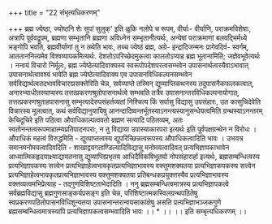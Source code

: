 +++
title = "22 संभृत्यधिकरणम्"

+++
ब्रह्म ज्येष्ठा, ज्योष्ठनि शेः सुपां सुलुक्' इति ळुकि नलोपे च रूपम्, वीर्याः- वीर्याणि, पराक्रमविशेषाः, अत्रापि पूर्ववद्रूपम्, ब्रह्मणा सम्भृतानि ब्रह्मणा अविध्नेन सम्भृतानीत्यर्थः, अन्येषां पराक्रमाणां बलवद्भिर्मध्ये भङ्गोपि भवति, ब्रह्मवीर्याणां तु न तथेति भावः, तच्च ज्येष्ठं ब्रह्म, अग्रे- इन्द्रादिजन्मनः प्रागेवदिवं- स्वर्गम्, आतताननित्यमेव विश्वव्यापकमित्यर्थः. देशतोऽपरिच्छेदमुकत्वा कालतोऽप्याह ब्रह्म भूतानामिति; जज्ञेवभूवेत्यर्थः । नन्वयं विचारो निर्मूलः, ब्रह्म ज्येष्ठेत्यादिवाक्यस्य स्वरूपोपदेशपरत्वसम्भवेन उपासनार्थत्वस्यैवाऽभावात् उपासनार्थत्वावश्यं भावेति ब्रह्म ज्येष्ठेत्यादिवाक्य एव उपासनविधिकल्पनसम्भवेन सर्वविद्यार्थत्वतदभावविचाराप्रसक्त्तेरिति चेन्न, सर्वव्याप्ते तस्मिन् द्युव्याप्तिकथनस्य तदुपासनैकफलकत्वात्, अनारभ्याधीतस्याप्यस्य तत्तत्प्रकरणश्रुतोपासनार्थत्वे सम्भवति तत्रैव उपासनान्तरविधिकल्पनायोगात्, तत्तत्प्रकरणश्रुताहपासनासु सम्भृत्यादेरुपसंहर्तव्यतां निश्चित्य किं सर्वासु विद्यासु उपसंहारः, उत कासुचिदेवेति विचारस्य मूलत्वात्, कथं सर्वविद्यानुयायिषु आनन्दादिष्वन्तर्भूतस्याऽनन्त्यस्यानुसन्धेयत्वमिति ग्रन्थस्याऽनन्तरम् केचिदूचिरे इति पठित्वा औपाधिकाल्पत्ववतो ब्रह्मण सत्यादि पठितव्यम्, अतः स्वतोनन्तत्वरूपमाहात्म्यप्रतिपादनपराः, न तु विद्याया उपास्याकारपरा इत्यर्थः इति पूर्वपक्षग्रन्थेन न विरोधः । औपाधिकं महत्वं विरुद्धमिति - द्युव्याप्तत्वस्य द्युपरिच्छिन्नत्वरूपस्य औपाधिकत्वादिति भावः । उभयत्र समानमनोमयत्वादिवदिति - शाखाद्वयगताण्डिल्यादिविद्यासु मनोमयत्वादिवत् प्रत्यभिज्ञापकाभावेन आध्यात्मिकहृदयाक्ष्याद्यायतनासु द्युव्याप्तिप्रभृतय आधिदैविकविभूतयो नोपसंहारार्हा इत्यर्थः, ब्रह्मसम्बन्धित्वस्य प्रत्यभिज्ञापकस्य सत्त्वेन प्रत्यभिज्ञाहेत्वभावकृतप्रत्यभिज्ञाभावस्य वक्त्तुमशक्यतया प्रत्यभिज्ञाकपकस्य सत्त्वेन प्रत्यभिज्ञाहेत्वभावकृतप्रत्यभिज्ञाभावस्य वक्त्तुमशक्यतया प्रतिबन्धकप्रयुक्त्तस्यैव प्रत्यभिज्ञाभावस्य वक्त्तव्यत्वमभिप्रेत्याह - तद्गुणविशिष्टताभेदादिति । ननु ब्रह्मसम्बन्धित्वमात्रस्य प्रत्यभिज्ञापकत्वे सर्वब्रह्मविद्यासु ब्रह्मगुणसाङ्कर्यप्रसङ्ग इति चेन्न, परिशिष्टात्मकस्विलग्रन्थपठितेषु स्वप्रकरणपठितोपासनविधिशून्यतया उपासनान्तरान्वयसाकांक्षेषु असति प्रत्यभिज्ञाभञ्जकगुणे ब्रह्मसम्बन्धित्वमात्रस्यापि प्रत्यभिज्ञापकत्वसम्भवादिति भावः ।। * ।। ।। इति सम्भृत्यधिकरणम् ।।